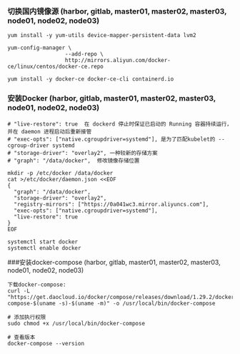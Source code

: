 ### 切换国内镜像源 (harbor, gitlab, master01, master02, master03, node01, node02, node03)
```shell script
yum install -y yum-utils device-mapper-persistent-data lvm2

yum-config-manager \
                  --add-repo \
                  http://mirrors.aliyun.com/docker-ce/linux/centos/docker-ce.repo

yum install -y docker-ce docker-ce-cli containerd.io
```

### 安装Docker (harbor, gitlab, master01, master02, master03, node01, node02, node03)
```shell script
# "live-restore": true  在 dockerd 停止时保证已启动的 Running 容器持续运行，并在 daemon 进程启动后重新接管
# "exec-opts": ["native.cgroupdriver=systemd"], 是为了匹配kubelet的 --cgroup-driver systemd 
# "storage-driver": "overlay2", 一种较新的存储方案
# "graph": "/data/docker",  修改镜像存储位置

mkdir -p /etc/docker /data/docker
cat >/etc/docker/daemon.json <<EOF
{
  "graph": "/data/docker", 
  "storage-driver": "overlay2",
  "registry-mirrors": ["https://0a041wc3.mirror.aliyuncs.com"],
  "exec-opts": ["native.cgroupdriver=systemd"],
  "live-restore": true
}
EOF

systemctl start docker
systemctl enable docker
```

###安装docker-compose (harbor, gitlab, master01, master02, master03, node01, node02, node03)
```shell
下载docker-compose:
curl -L "https://get.daocloud.io/docker/compose/releases/download/1.29.2/docker-compose-$(uname -s)-$(uname -m)" -o /usr/local/bin/docker-compose

# 添加执行权限
sudo chmod +x /usr/local/bin/docker-compose

# 查看版本
docker-compose --version
```
